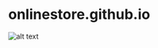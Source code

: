 # onlinestore.github.io
![alt text](https://github.com/kartikeyjangir/onlinestore.github.io/blob/main/readmeimage.png)
